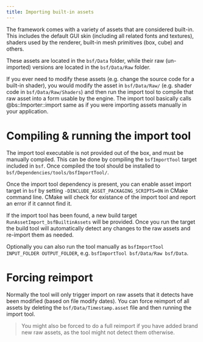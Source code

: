 ```yaml
---
title: Importing built-in assets
---
```


The framework comes with a variety of assets that are considered built-in. This includes the default GUI skin (including all related fonts and textures), shaders used by the renderer, built-in mesh primitives (box, cube) and others. 

These assets are located in the `bsf/Data` folder, while their raw (un-imported) versions are located in the `bsf/Data/Raw` folder.

If you ever need to modify these assets (e.g. change the source code for a built-in shader), you would modify the asset in `bsf/Data/Raw/` (e.g. shader code in `bsf/Data/Raw/Shaders`) and then run the import tool to compile that raw asset into a form usable by the engine. The import tool  basically calls @bs::Importer::import same as if you were importing assets manually in your application.

# Compiling & running the import tool
The import tool executable is not provided out of the box, and must be manually compiled. This can be done by compiling the `bsfImportTool` target included in `bsf`. Once compiled the tool should be installed to `bsf/Dependencies/tools/bsfImportTool/`.

Once the import tool dependency is present, you can enable asset import target in `bsf` by setting `-DINCLUDE_ASSET_PACKAGING_SCRIPTS=ON` in CMake command line. CMake will check for existance of the import tool and report an error if it cannot find it.

If the import tool has been found, a new build target `RunAssetImport_bsfBuiltinAssets` will be provided. Once you run the target the build tool will automatically detect any changes to the raw assets and re-import them as needed.

Optionally you can also run the tool manually as `bsfImportTool INPUT_FOLDER OUTPUT_FOLDER`, e.g. `bsfImportTool bsf/Data/Raw bsf/Data`.

# Forcing reimport
Normally the tool will only trigger import on raw assets that it detects have been modified (based on file modify dates). You can force reimport of all assets by deleting the `bsf/Data/Timestamp.asset` file and then running the import tool.

> You might also be forced to do a full reimport if you have added brand new raw assets, as the tool might not detect them otherwise.
